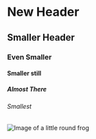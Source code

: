 # New Header
## Smaller Header
### Even Smaller
#### Smaller still
##### Almost There
###### Smallest

![Image of a little round frog](https://www.whattanews.com/assets/uploads/updates/2022-12-15/4303_9212271_A_updates.jpg)

